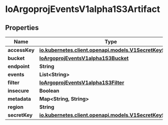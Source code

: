 

# IoArgoprojEventsV1alpha1S3Artifact

## Properties

Name | Type | Description | Notes
------------ | ------------- | ------------- | -------------
**accessKey** | [**io.kubernetes.client.openapi.models.V1SecretKeySelector**](io.kubernetes.client.openapi.models.V1SecretKeySelector.md) |  |  [optional]
**bucket** | [**IoArgoprojEventsV1alpha1S3Bucket**](IoArgoprojEventsV1alpha1S3Bucket.md) |  |  [optional]
**endpoint** | **String** |  |  [optional]
**events** | **List&lt;String&gt;** |  |  [optional]
**filter** | [**IoArgoprojEventsV1alpha1S3Filter**](IoArgoprojEventsV1alpha1S3Filter.md) |  |  [optional]
**insecure** | **Boolean** |  |  [optional]
**metadata** | **Map&lt;String, String&gt;** |  |  [optional]
**region** | **String** |  |  [optional]
**secretKey** | [**io.kubernetes.client.openapi.models.V1SecretKeySelector**](io.kubernetes.client.openapi.models.V1SecretKeySelector.md) |  |  [optional]



